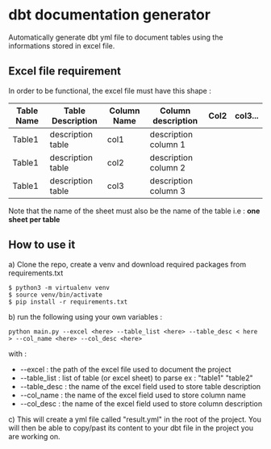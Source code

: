 # dbt documentation generator
Automatically generate dbt yml file to document tables using the informations stored in excel file.

## Excel file requirement

In order to be functional, the excel file must have this shape : 

| Table Name | Table Description | Column Name | Column description   | Col2 | col3... |
|------------|-------------------|-------------|----------------------|------|---------|
| Table1     | description table | col1        | description column 1 |      |         |
| Table1     | description table | col2        | description column 2 |      |         |
| Table1     | description table | col3        | description column 3 |      |         |

Note that the name of the sheet must also be the name of the table
i.e : **one sheet per table**

## How to use it 

a) Clone the repo, create a venv and download required packages from requirements.txt

```
$ python3 -m virtualenv venv
$ source venv/bin/activate
$ pip install -r requirements.txt
```

b) run the following using your own variables : 
```
python main.py --excel <here> --table_list <here> --table_desc < here > --col_name <here> --col_desc <here>

```

with : 
- --excel : the path of the excel file used to document the project
- --table_list : list of table (or excel sheet) to parse ex : "table1" "table2"
- --table_desc : the name of the excel field used to store table description
- --col_name : the name of the excel field used to store column name
- --col_desc : the name of the excel field used to store column description

c) This will create a yml file called "result.yml" in the root of the project. 
You will then be able to copy/past its content to your dbt file in the project you are working on. 

